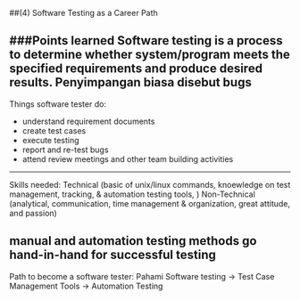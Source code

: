 ##(4) Software Testing as a Career Path

###Points learned
Software testing is a process to determine whether system/program meets the specified requirements and produce desired results. Penyimpangan biasa disebut bugs
---
Things software tester do:
* understand requirement documents
* create test cases
* execute testing
* report and re-test bugs
* attend review meetings and other team building activities
---
Skills needed:
Technical (basic of unix/linux commands, knoewledge on test management, tracking, & automation testing tools, )
Non-Technical (analytical, communication, time management & organization, great attitude, and passion)

manual and automation testing methods go hand-in-hand for successful testing
---
Path to become a software tester:
Pahami
Software testing -> Test Case Management Tools -> Automation Testing